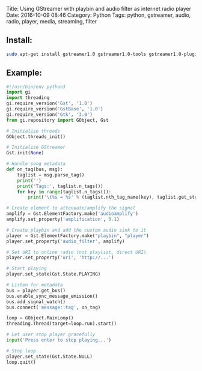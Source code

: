 Title: Using GStreamer with playbin and audio filter as internet radio player
Date: 2016-10-09 08:46
Category: Python
Tags: python, gstreamer, audio, radio, player, media, streaming, filter

Install:
--------

```bash
sudo apt-get install gstreamer1.0 gstreamer1.0-tools gstreamer1.0-plugins-base gstreamer1.0-plugins-good
```

Example:
--------

```python
#!/usr/bin/env python3
import gi
import threading
gi.require_version('Gst', '1.0')
gi.require_version('GstBase', '1.0')
gi.require_version('Gtk', '3.0')
from gi.repository import GObject, Gst

# Initialize threads
GObject.threads_init()

# Initialize GStreamer
Gst.init(None)

# Handle song metadata
def on_tag(bus, msg):
    taglist = msg.parse_tag()
    print('')
    print('Tags:', taglist.n_tags())
    for key in range(taglist.n_tags()):
        print('\t%s = %s' % (taglist.nth_tag_name(key), taglist.get_string(taglist.nth_tag_name(key)).value))

# Create element to attenuate/amplify the signal
amplify = Gst.ElementFactory.make('audioamplify')
amplify.set_property('amplification', 0.1)

# Create playbin and add the custom audio sink to it
player = Gst.ElementFactory.make("playbin", "player")
player.set_property('audio_filter', amplify)

# Set URI to online radio (not playlist, direct URI)
player.set_property('uri', 'http://...')

# Start playing
player.set_state(Gst.State.PLAYING)

# Listen for metadata
bus = player.get_bus()
bus.enable_sync_message_emission()
bus.add_signal_watch()
bus.connect('message::tag', on_tag)

loop = GObject.MainLoop()
threading.Thread(target=loop.run).start()

# Let user stop player gracefully
input('Press enter to stop playing...')

# Stop loop
player.set_state(Gst.State.NULL)
loop.quit()

```
